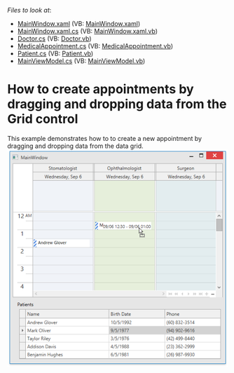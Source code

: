 <!-- default file list -->
*Files to look at*:

* [MainWindow.xaml](./CS/DragDropFromGridExample/MainWindow.xaml) (VB: [MainWindow.xaml](./VB/DragDropFromGridExample/MainWindow.xaml))
* [MainWindow.xaml.cs](./CS/DragDropFromGridExample/MainWindow.xaml.cs) (VB: [MainWindow.xaml.vb](./VB/DragDropFromGridExample/MainWindow.xaml.vb))
* [Doctor.cs](./CS/DragDropFromGridExample/Model/Doctor.cs) (VB: [Doctor.vb](./VB/DragDropFromGridExample/Model/Doctor.vb))
* [MedicalAppointment.cs](./CS/DragDropFromGridExample/Model/MedicalAppointment.cs) (VB: [MedicalAppointment.vb](./VB/DragDropFromGridExample/Model/MedicalAppointment.vb))
* [Patient.cs](./CS/DragDropFromGridExample/Model/Patient.cs) (VB: [Patient.vb](./VB/DragDropFromGridExample/Model/Patient.vb))
* [MainViewModel.cs](./CS/DragDropFromGridExample/ViewModel/MainViewModel.cs) (VB: [MainViewModel.vb](./VB/DragDropFromGridExample/ViewModel/MainViewModel.vb))
<!-- default file list end -->
# How to create appointments by dragging and dropping data from the Grid control


This example demonstrates how to to create a new appointment by dragging and dropping data from the data grid.<br><img src="https://raw.githubusercontent.com/DevExpress-Examples/how-to-create-appointments-by-dragging-and-dropping-data-from-the-grid-control-t545841/17.2.3+/media/cc9f498f-a339-4630-9816-bed4ac7fc017.png">

<br/>



